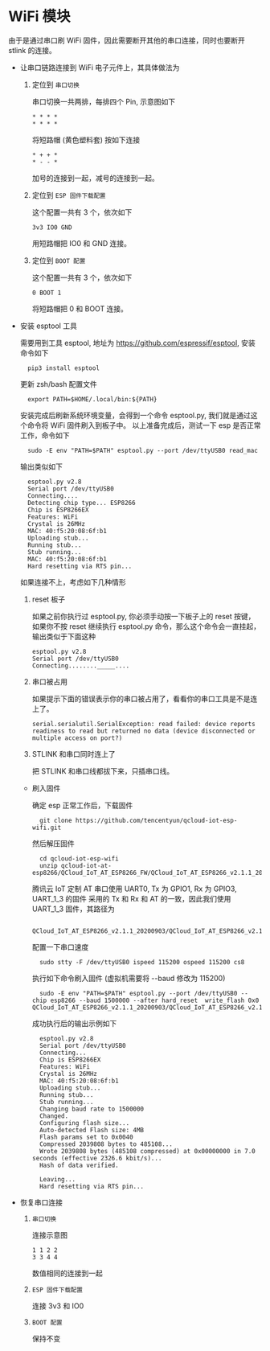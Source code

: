 # WiFi 模块

由于是通过串口刷 WiFi 固件，因此需要断开其他的串口连接，同时也要断开 stlink 的连接。

- 让串口链路连接到 WiFi 电子元件上，其具体做法为

  1.  定位到 `串口切换`

      串口切换一共两排，每排四个 Pin, 示意图如下

          * * * *
          * * * *

      将短路帽 (黄色塑料套) 按如下连接

          * + + *
          * - - *

      加号的连接到一起，减号的连接到一起。

  2.  定位到 `ESP 固件下载配置`

      这个配置一共有 3 个，依次如下

          3v3 IO0 GND

      用短路帽把 IO0 和 GND 连接。

  3.  定位到 `BOOT 配置`

      这个配置一共有 3 个，依次如下

          0 BOOT 1

      将短路帽把 0 和 BOOT 连接。

- 安装 esptool 工具

  需要用到工具 esptool, 地址为 https://github.com/espressif/esptool, 安装命令如下

        pip3 install esptool

  更新 zsh/bash 配置文件

        export PATH=$HOME/.local/bin:${PATH}

  安装完成后刷新系统环境变量，会得到一个命令 esptool.py, 我们就是通过这个命令将 WiFi 固件刷入到板子中。
  以上准备完成后，测试一下 esp 是否正常工作，命令如下

        sudo -E env "PATH=$PATH" esptool.py --port /dev/ttyUSB0 read_mac

  输出类似如下

        esptool.py v2.8
        Serial port /dev/ttyUSB0
        Connecting....
        Detecting chip type... ESP8266
        Chip is ESP8266EX
        Features: WiFi
        Crystal is 26MHz
        MAC: 40:f5:20:08:6f:b1
        Uploading stub...
        Running stub...
        Stub running...
        MAC: 40:f5:20:08:6f:b1
        Hard resetting via RTS pin...

  如果连接不上，考虑如下几种情形

  1.  reset 板子

      如果之前你执行过 esptool.py, 你必须手动按一下板子上的 reset 按键，
      如果你不按 reset 继续执行 esptool.py 命令，那么这个命令会一直挂起，输出类似于下面这种

          esptool.py v2.8
          Serial port /dev/ttyUSB0
          Connecting........_____....

  2.  串口被占用

      如果提示下面的错误表示你的串口被占用了，看看你的串口工具是不是连上了。

          serial.serialutil.SerialException: read failed: device reports readiness to read but returned no data (device disconnected or multiple access on port?)

  3.  STLINK 和串口同时连上了

      把 STLINK 和串口线都拔下来，只插串口线。

  - 刷入固件

    确定 esp 正常工作后，下载固件

          git clone https://github.com/tencentyun/qcloud-iot-esp-wifi.git

    然后解压固件

          cd qcloud-iot-esp-wifi
          unzip qcloud-iot-at-esp8266/QCloud_IoT_AT_ESP8266_FW/QCloud_IoT_AT_ESP8266_v2.1.1_20200903.zip

    腾讯云 IoT 定制 AT 串口使用 UART0, Tx 为 GPIO1, Rx 为 GPIO3, UART_1_3 的固件
    采用的 Tx 和 Rx 和 AT 的一致，因此我们使用 UART_1_3 固件，其路径为

          QCloud_IoT_AT_ESP8266_v2.1.1_20200903/QCloud_IoT_AT_ESP8266_v2.1.1_20200903_UART_1_3.bin

    配置一下串口速度

          sudo stty -F /dev/ttyUSB0 ispeed 115200 ospeed 115200 cs8

    执行如下命令刷入固件 (虚拟机需要将 --baud 修改为 115200)

          sudo -E env "PATH=$PATH" esptool.py --port /dev/ttyUSB0 --chip esp8266 --baud 1500000 --after hard_reset  write_flash 0x0 QCloud_IoT_AT_ESP8266_v2.1.1_20200903/QCloud_IoT_AT_ESP8266_v2.1.1_20200903_UART_1_3.bin

    成功执行后的输出示例如下

          esptool.py v2.8
          Serial port /dev/ttyUSB0
          Connecting...
          Chip is ESP8266EX
          Features: WiFi
          Crystal is 26MHz
          MAC: 40:f5:20:08:6f:b1
          Uploading stub...
          Running stub...
          Stub running...
          Changing baud rate to 1500000
          Changed.
          Configuring flash size...
          Auto-detected Flash size: 4MB
          Flash params set to 0x0040
          Compressed 2039808 bytes to 485108...
          Wrote 2039808 bytes (485108 compressed) at 0x00000000 in 7.0 seconds (effective 2326.6 kbit/s)...
          Hash of data verified.

          Leaving...
          Hard resetting via RTS pin...

- 恢复串口连接

  1.  `串口切换`

      连接示意图

          1 1 2 2
          3 3 4 4

      数值相同的连接到一起

  2.  `ESP 固件下载配置`

      连接 3v3 和 IO0

  3.  `BOOT 配置`

      保持不变
